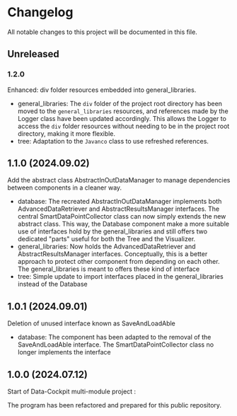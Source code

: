 # Changelog

All notable changes to this project will be documented in this file.

## Unreleased

### 1.2.0

Enhanced: div folder resources embedded into general_libraries.
- general_libraries: The `div` folder of the project root directory has been moved to the `general_libraries` resources, and references made by the Logger class have been updated accordingly. This allows the Logger to access the `div` folder resources without needing to be in the project root directory, making it more flexible.
- tree: Adaptation to the `Javanco` class to use refreshed references.

## 1.1.0 (2024.09.02)
Add the abstract class AbstractInOutDataManager to manage dependencies between components in a cleaner way.
- database: The recreated AbstractInOutDataManager implements both AdvancedDataRetriever and AbstractResultsManager interfaces. The central SmartDataPointCollector class can now simply extends the new abstract class. This way, the Database component make a more suitable use of interfaces hold by the general_libraries and still offers two dedicated "parts" useful for both the Tree and the Visualizer.
- general_libraries: Now holds the AdvancedDataRetriever and AbstractResultsManager interfaces. Conceptually, this is a better approach to protect other component from depending on each other. The general_libraries is meant to offers these kind of interface
- tree: Simple update to import interfaces placed in the general_libraries instead of the Database

## 1.0.1 (2024.09.01)
Deletion of unused interface known as SaveAndLoadAble
- database: The component has been adapted to the removal of the SaveAndLoadAble interface. The SmartDataPointCollector class no longer implements the interface

## 1.0.0 (2024.07.12)
Start of Data-Cockpit multi-module project : 

The program has been refactored and prepared for this public repository. 
